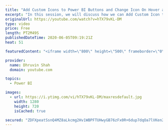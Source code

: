 ```yaml
---
title: "Add Custom Icons to Power BI Buttons and Change Icon On Hover and On Press  | Power BI Design Tip"
excerpt: "In this session, we will discuss how we can Add Custom Icon to our Power BI Button. With Power BI May 2020, Update, Power BI Buttons now support fill Images.  With this new feature, you can now highly customize the look and feel of your report using fill Images option.  In this video, we will change"
originalUrl: https://youtube.com/watch?v=hTX79vKL-DM
type: video
price: Free
length: PT2M49S
publishedDateTime: 2020-06-05T09:19:21Z
heat: 51

featuredContent: "<iframe width=\"800\" height=\"500\" frameborder=\"0\" src=\"https://www.youtube.com/embed/hTX79vKL-DM\" allow=\"accelerometer; autoplay; encrypted-media; gyroscope; picture-in-picture\" allowfullscreen></iframe>"

provider:
  name: Dhruvin Shah
  domain: youtube.com

topics:
  - Power BI

images:
  - url: https://i.ytimg.com/vi/hTX79vKL-DM/maxresdefault.jpg
    width: 1280
    height: 720
    isCached: true

secured: "ZDFXpeatSsnQ4MZ8aLkcmg2Hv1WBPFTUHwyGB76zFx0R+6dup7dqOa7lVKen24BgVLMro5MjAJ8jMqjppHdq1gI5czHSLi5WEZGbjmOtkoMTEk7YgtQHT2tkjPXPpfghucE4nk+E6ppxDAVs3u8u8TBBjshwFj22M+cOjboySEdYp6j/S/KBdB46Rp50kAya8+2vR4C8NrC4sjARhXZgnHFtDQi2tVb1uIsr7u7aV4c14DktPFiU1CgHLVybt4Hxr4HqR3kIzsK1lhCnVdMeS9IIpmo+nhiNcTHDZjyf04+SXmabkeb8X6quKWNbDxSKl1V1NhAevm58RugXDvdCM6DDUY9RROdxlLRT41wXSsGSW0k3c2kpcPx3MnnSu1r6i5/D4hJt/3A731b/maT+zrkcUjEVYfkeAdZK4peJKgc=;0EPfxKihjYo1+mKxo9OT/g=="
---
```


